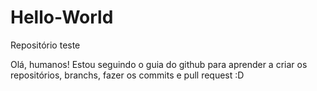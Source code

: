 # Hello-World
Repositório teste

Olá, humanos!
Estou seguindo o guia do github para aprender a criar os repositórios, branchs, fazer os commits e pull request :D

